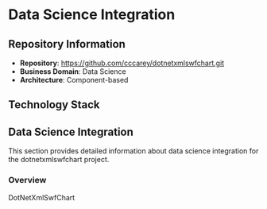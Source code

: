 # Data Science Integration

## Repository Information

- **Repository**: https://github.com/cccarey/dotnetxmlswfchart.git
- **Business Domain**: Data Science
- **Architecture**: Component-based

## Technology Stack

## Data Science Integration

This section provides detailed information about data science integration for the dotnetxmlswfchart project.

### Overview

DotNetXmlSwfChart

